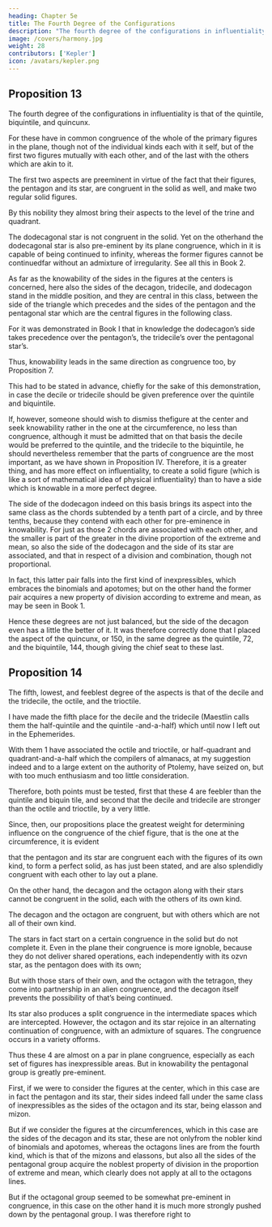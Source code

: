 ```yaml
---
heading: Chapter 5e
title: The Fourth Degree of the Configurations
description: "The fourth degree of the configurations in influentiality is that of the quintile, biquintile, and quincunx"
image: /covers/harmony.jpg
weight: 28
contributors: ['Kepler']
icon: /avatars/kepler.png
---
```




## Proposition 13

The fourth degree of the configurations in influentiality is that of the quintile, biquintile, and quincunx.

For these have in common congruence of the whole of the primary figures in the plane, though not of the individual kinds each with it self, but of the first two figures mutually with each other, and of the last with the others which are akin to it. 

The first two aspects are preeminent in virtue of the fact that their figures, the pentagon and its star, are congruent in the solid as well, and make two regular solid figures. 

By this nobility they almost bring their aspects to the level of the trine and quadrant. 

The dodecagonal star is not congruent in the solid. Yet on the otherhand the dodecagonal star is also pre-eminent by its plane congruence, which in it is capable of being continued to infinity, whereas the former figures cannot be continuedfar without an admixture of irregularity. See all this in Book 2. 

As far as the knowability of the sides in the figures at the centers is concerned, here also the sides of the decagon, tridecile, and dodecagon stand in the middle position, and they are central in this class, between the side of the triangle which precedes and the sides of the pentagon and the pentagonal star which are the central figures in the following class. 

For it was demonstrated in Book I that in knowledge the dodecagon’s side takes precedence over the pentagon’s, the tridecile’s over the pentagonal star’s. 

Thus, knowability leads in the same direction as congruence too, by Proposition 7. 

This had to be stated in advance, chiefly for the sake of this demonstration, in case the decile or tridecile should be given preference over the quintile and biquintile. 

If, however, someone should wish to dismiss thefigure at the center and seek knowability rather in the one at the circumference, no less than congruence, although it must be admitted that on that basis the decile would be preferred to the quintile, and the tridecile to the biquintile, he should nevertheless remember that the parts of congruence are the most important, as we have shown in Proposition IV. Therefore, it is a greater thing, and has more effect on influentiality, to create a solid figure (which is like a sort of mathematical idea of physical influentiality) than to have a side which is knowable in a more perfect degree. 

The side of the dodecagon indeed on this basis brings its aspect into the same class as the chords subtended by a tenth part of a circle, and by three tenths, because they contend with each other for pre-eminence in knowability. For just as those 2 chords are associated with each other, and the smaller is part of the greater in the divine proportion of the extreme and mean, so also the side of the dodecagon and the side of its star are associated, and that in respect of a division and combination, though not proportional. 

In fact, this latter pair falls into the first kind of inexpressibles, which embraces the binomials and apotomes; but on the other hand the former pair acquires a new property of division according to extreme and mean, as may be seen in Book 1. 

Hence these degrees are not just balanced, but the side of the decagon even has a little the better of it. It was therefore correctly done that I placed the aspect of the quincunx, or 150, in the same degree as the quintile,
72, and the biquintile, 144, though giving the chief seat to these last.


## Proposition 14

The fifth, lowest, and feeblest degree of the aspects is that of the decile and the tridecile, the octile, and the trioctile. 

I have made the fifth place for the decile and the tridecile (Maestlin calls them the half-quintile and the quintile -and-a-half) which until now I left out in the Ephemerides. 

With them 1 have associated the octile and trioctile, or half-quadrant and quadrant-and-a-half which the compilers of almanacs, at my suggestion indeed and to a large extent on the authority of Ptolemy,
have seized on, but with too much enthusiasm and too little consideration.

Therefore, both points must be tested, first that these 4 are feebler than the quintile and biquin­
tile, and second that the decile and tridecile are stronger than the octile
and trioctile, by a very little. 

Since, then, our propositions place the greatest weight for determining influence on the congruence
of the chief figure, that is the one at the circumference, it is evident 

that the pentagon and its star are congruent each with the figures of its own kind, to form a perfect solid, as has just been stated, and are also splendidly congruent with each other to lay out a plane.

On the other hand, the decagon and the octagon along with their stars cannot be congruent in the solid, each
with the others of its own kind. 

The decagon and the octagon are congruent, but with others which are not all of their own kind. 

The stars in fact start on a certain congruence in the solid but do not complete it. Even in the plane their congruence is more ignoble, because they do not deliver shared operations, each independently with its ozvn star, as the pentagon does with its own; 

But with those stars of their own, and the octagon with the tetragon, they come into partnership in an alien congruence, and the decagon itself prevents the possibility of that’s being continued. 

Its star also produces a split congruence in the intermediate spaces which are intercepted. However, the octagon and its star rejoice in an alternating continuation of congruence, with an admixture of squares. The congruence occurs in a variety offorms. 

Thus these 4 are almost on a par in plane congruence, especially as each set of figures has inexpressible areas.
But in knowability the pentagonal group is greatly pre-eminent.

First, if we were to consider the figures at the center, which in this case are in fact the pentagon and its star, their sides indeed fall under the same class of inexpressibles as the sides of the octagon and its star, being elasson and mizon.

But if we consider the figures at the circumferences, which in this case are the sides of the decagon and its star, these are not onlyfrom the nobler kind of binomials and apotomes, whereas the octagons lines are from the fourth kind, which is that of the mizons and elassons, but also all the sides of the pentagonal group acquire the noblest property of division in the proportion of extreme and mean, which clearly does not apply at all to the octagons lines.

But if the octagonal group seemed to be somewhat pre-eminent in congruence, in this case on the other hand it is much more strongly pushed down by the pentagonal group. I was therefore right to
